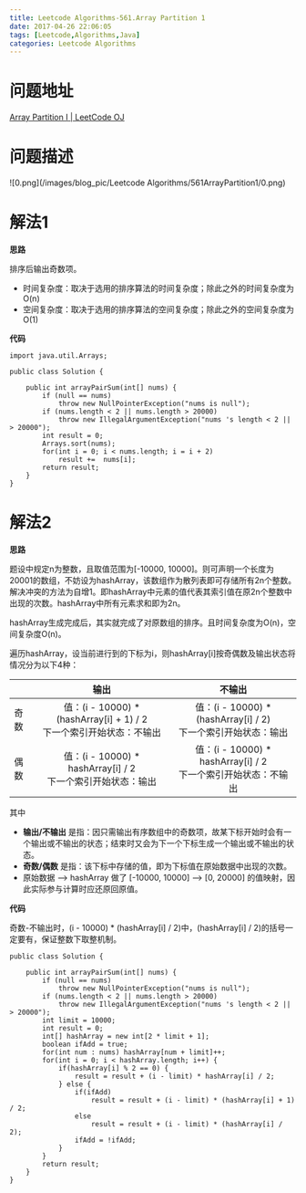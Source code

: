 ```yaml
---
title: Leetcode Algorithms-561.Array Partition 1
date: 2017-04-26 22:06:05
tags: [Leetcode,Algorithms,Java]
categories: Leetcode Algorithms
---
```


# 问题地址

[Array Partition I | LeetCode OJ](https://leetcode.com/problems/array-partition-i/#/description)

# 问题描述

![0.png](/images/blog_pic/Leetcode Algorithms/561ArrayPartition1/0.png)

<!-- more -->

# 解法1

**思路**

排序后输出奇数项。

- 时间复杂度：取决于选用的排序算法的时间复杂度；除此之外的时间复杂度为O(n)
- 空间复杂度：取决于选用的排序算法的空间复杂度；除此之外的空间复杂度为O(1)

**代码**

```
import java.util.Arrays;

public class Solution {

    public int arrayPairSum(int[] nums) {
        if (null == nums)
            throw new NullPointerException("nums is null");
        if (nums.length < 2 || nums.length > 20000)
            throw new IllegalArgumentException("nums 's length < 2 || > 20000");
        int result = 0;
        Arrays.sort(nums);
        for(int i = 0; i < nums.length; i = i + 2)
            result +=  nums[i];
        return result;
    }
}
```

# 解法2

**思路**

题设中规定n为整数，且取值范围为[-10000, 10000]。则可声明一个长度为20001的数组，不妨设为hashArray，该数组作为散列表即可存储所有2n个整数。解决冲突的方法为自增1。即hashArray中元素的值代表其索引值在原2n个整数中出现的次数。hashArray中所有元素求和即为2n。

hashArray生成完成后，其实就完成了对原数组的排序。且时间复杂度为O(n)，空间复杂度O(n)。

遍历hashArray，设当前进行到的下标为i，则hashArray[i]按奇偶数及输出状态将情况分为以下4种：

|    |输出                                                                  |不输出                                                          |
|:---|:--------------------------------------------------------------------:|:--------------------------------------------------------------:|
|奇数|值：(i - 10000) * (hashArray[i] + 1) / 2<br>下一个索引开始状态：不输出|值：(i - 10000) * (hashArray[i] / 2)<br>下一个索引开始状态：输出|
|偶数|值：(i - 10000) * hashArray[i] / 2<br>下一个索引开始状态：输出        |值：(i - 10000) * hashArray[i] / 2<br>下一个索引开始状态：不输出|

其中

- **输出/不输出** 是指：因只需输出有序数组中的奇数项，故某下标开始时会有一个输出或不输出的状态；结束时又会为下一个下标生成一个输出或不输出的状态。
- **奇数/偶数** 是指：该下标中存储的值，即为下标值在原始数据中出现的次数。
- 原始数据 --> hashArray 做了 [-10000, 10000] --> [0, 20000] 的值映射，因此实际参与计算时应还原回原值。

**代码**

奇数-不输出时，(i - 10000) * (hashArray[i] / 2)中，(hashArray[i] / 2)的括号一定要有，保证整数下取整机制。

```
public class Solution {

    public int arrayPairSum(int[] nums) {
        if (null == nums)
            throw new NullPointerException("nums is null");
        if (nums.length < 2 || nums.length > 20000)
            throw new IllegalArgumentException("nums 's length < 2 || > 20000");
        int limit = 10000;
        int result = 0;
        int[] hashArray = new int[2 * limit + 1];
        boolean ifAdd = true;
        for(int num : nums) hashArray[num + limit]++;
        for(int i = 0; i < hashArray.length; i++) {
            if(hashArray[i] % 2 == 0) {
                result = result + (i - limit) * hashArray[i] / 2;
            } else {
                if(ifAdd)
                    result = result + (i - limit) * (hashArray[i] + 1) / 2;
                else
                    result = result + (i - limit) * (hashArray[i] / 2);
                ifAdd = !ifAdd;
            }
        }
        return result;
    }
}
```